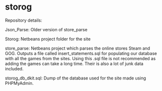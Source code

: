 # storog

Repository details:

Json_Parse:
Older version of store_parse

Storog:
Netbeans project folder for the site

store_parse:
Netbeans project which parses the online stores Steam and GOG. Outputs a file
called insert_statements.sql for populating our database with all the games
from the sites. Using this .sql file is not recommended as adding the games
can take a long time. Their is also a lot of junk data included.

storog_db_dkit.sql:
Dump of the database used for the site made using PHPMyAdmin.
